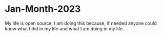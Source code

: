 # Jan-Month-2023
My life is open source, I am doing this because, if needed anyone could know what I did in my life and what I am doing in my life.

